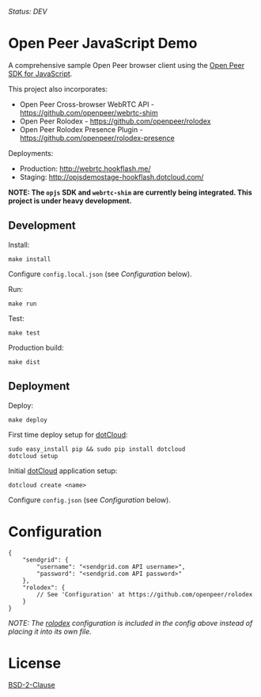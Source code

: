 *Status: DEV*

Open Peer JavaScript Demo
=========================

A comprehensive sample Open Peer browser client using the [Open Peer SDK for JavaScript](https://github.com/openpeer/opjs).

This project also incorporates:

  * Open Peer Cross-browser WebRTC API - https://github.com/openpeer/webrtc-shim
  * Open Peer Rolodex - https://github.com/openpeer/rolodex
  * Open Peer Rolodex Presence Plugin - https://github.com/openpeer/rolodex-presence

Deployments:

  * Production: http://webrtc.hookflash.me/
  * Staging: http://opjsdemostage-hookflash.dotcloud.com/

**NOTE: The `opjs` SDK and `webrtc-shim` are currently being integrated. This project is under heavy development.**


Development
-----------

Install:

    make install

Configure `config.local.json` (see *Configuration* below).

Run:

	make run

Test:

    make test

Production build:

    make dist


Deployment
----------

Deploy:

    make deploy

First time deploy setup for [dotCloud](http://dotcloud.com):

    sudo easy_install pip && sudo pip install dotcloud
    dotcloud setup

Initial [dotCloud](http://dotcloud.com) application setup:

    dotcloud create <name>

Configure `config.json` (see *Configuration* below).


Configuration
=============

	{
		"sendgrid": {
			"username": "<sendgrid.com API username>",
			"password": "<sendgrid.com API password>"
		},
		"rolodex": {
			// See 'Configuration' at https://github.com/openpeer/rolodex
		}
	}

*NOTE: The [rolodex](https://github.com/openpeer/rolodex) configuration is included in the config above
instead of placing it into its own file.*


License
=======

[BSD-2-Clause](http://opensource.org/licenses/BSD-2-Clause)
